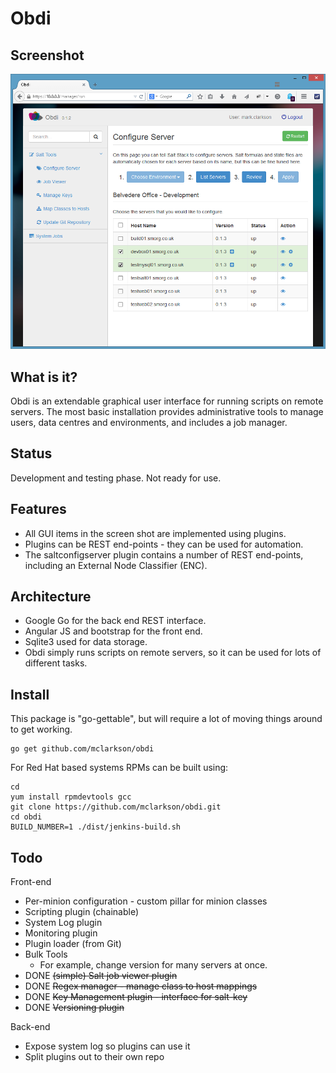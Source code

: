 # Obdi

## Screenshot

![](images/obdi-0.1.2.png?raw=true)

## What is it?

Obdi is an extendable graphical user interface for running scripts on
remote servers.  The most basic installation provides administrative tools to
manage users, data centres and environments, and includes a job manager.

## Status

Development and testing phase. Not ready for use.

## Features

* All GUI items in the screen shot are implemented using plugins.
* Plugins can be REST end-points - they can be used for automation.
* The saltconfigserver plugin contains a number of REST end-points, including an External Node Classifier (ENC).

## Architecture

* Google Go for the back end REST interface.
* Angular JS and bootstrap for the front end.
* Sqlite3 used for data storage.
* Obdi simply runs scripts on remote servers, so it can be used for lots of different tasks.

## Install

This package is "go-gettable", but will require a lot of moving things around to get working.

```
go get github.com/mclarkson/obdi
```
For Red Hat based systems RPMs can be built using:
```
cd
yum install rpmdevtools gcc
git clone https://github.com/mclarkson/obdi.git
cd obdi
BUILD_NUMBER=1 ./dist/jenkins-build.sh
```

## Todo

Front-end

* Per-minion configuration - custom pillar for minion classes
* Scripting plugin (chainable)
* System Log plugin
* Monitoring plugin
* Plugin loader (from Git)
* Bulk Tools
  * For example, change version for many servers at once.
* DONE ~~(simple) Salt job viewer plugin~~
* DONE ~~Regex manager - manage class to host mappings~~
* DONE ~~Key Management plugin - interface for salt-key~~
* DONE ~~Versioning plugin~~

Back-end

* Expose system log so plugins can use it
* Split plugins out to their own repo

